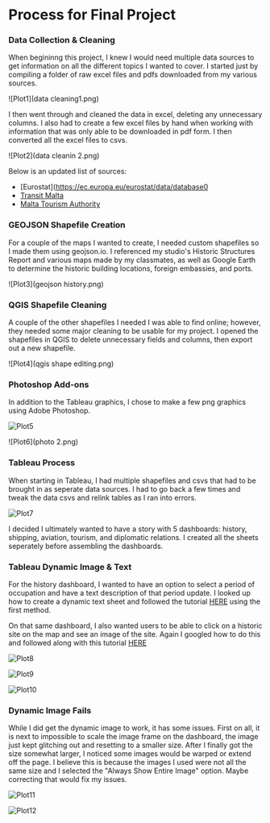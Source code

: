 # Process for Final Project

### Data Collection & Cleaning

When begininng this project, I knew I would need multiple data sources to get information on all the different topics I wanted to cover. I started just by 
compiling a folder of raw excel files and pdfs downloaded from my various sources. 

![Plot1](data cleaning1.png)

I then went through and cleaned the data in excel, deleting any unnecessary columns. I also had to create a few excel files by hand when working with information that 
was only able to be downloaded in pdf form. I then converted all the excel files to csvs.

![Plot2](data cleanin 2.png)

Below is an updated list of sources:
- [Eurostat](https://ec.europa.eu/eurostat/data/database0
- [Transit Malta](https://www.transport.gov.mt)
- [Malta Tourism Authority](https://www.mta.com.mt/en/home)

### GEOJSON Shapefile Creation

For a couple of the maps I wanted to create, I needed custom shapefiles so I made them using geojson.io. I referenced my studio's Historic Structures Report and 
various maps made by my classmates, as well as Google Earth to determine the historic building locations, foreign embassies, and ports.

![Plot3](geojson history.png)

### QGIS Shapefile Cleaning

A couple of the other shapefiles I needed I was able to find online; however, they needed some major cleaning to be usable for my project. I opened the shapefiles
in QGIS to delete unnecessary fields and columns, then export out a new shapefile.

![Plot4](qgis shape editing.png)

### Photoshop Add-ons

In addition to the Tableau graphics, I chose to make a few png graphics using Adobe Photoshop.

![Plot5](photoshop.png)

![Plot6](photo 2.png)

### Tableau Process

When starting in Tableau, I had multiple shapefiles and csvs that had to be brought in as seperate data sources. I had to go back a few times and tweak the data csvs
and relink tables as I ran into errors.

![Plot7](datasource.png)

I decided I ultimately wanted to have a story with 5 dashboards: history, shipping, aviation, tourism, and diplomatic relations. I created all the sheets seperately
before assembling the dashboards.


### Tableau Dynamic Image & Text

For the history dashboard, I wanted to have an option to select a period of occupation and have a text description of that period update. I looked up how to 
create a dynamic text sheet and followed the tutorial [HERE](https://kb.tableau.com/articles/howto/adding-dynamic-descriptions-based-on-selection) using the 
first method.


On that same dashboard, I also wanted users to be able to click on a historic site on the map and see an image of the site. Again I googled how to do this and 
followed along with this tutorial [HERE](https://onenumber.biz/blog-1/2020/3/13/switch-an-image-with-a-selection-in-a-tableau-dashboard)

![Plot8](image1.png)

![Plot9](image2.png)

![Plot10](image3.png)

### Dynamic Image Fails

While I did get the dynamic image to work, it has some issues. First on all, it is next to impossible to scale the image frame on the dashboard, the image just kept 
glitching out and resetting to a smaller size. After I finally got the size somewhat larger, I noticed some images would be warped or extend off the page. 
I believe this is because the images I used were not all the same size and I selected the "Always Show Entire Image" option. Maybe correcting that would fix my issues.

![Plot11](error1.png)

![Plot12](error2.png)





